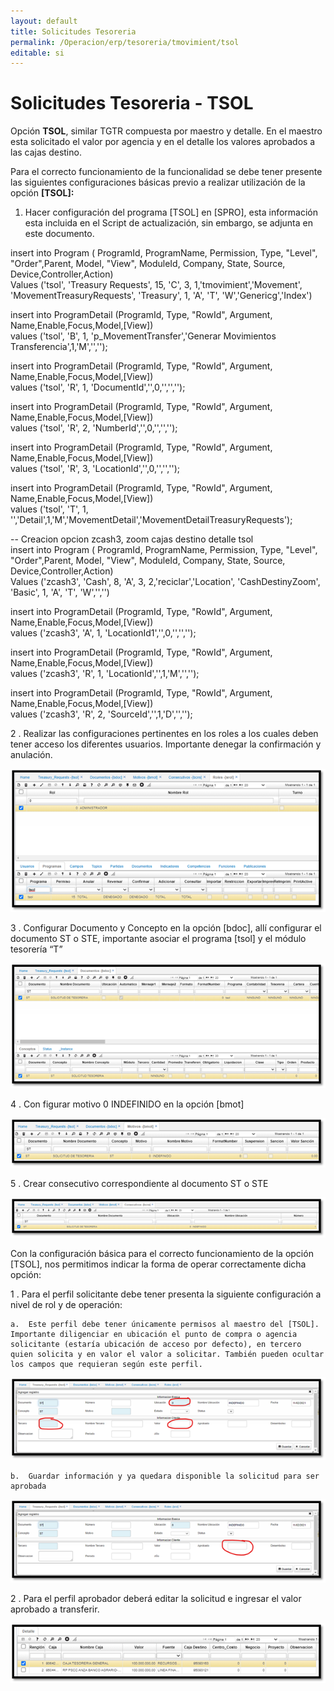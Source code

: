 ```yaml
---
layout: default
title: Solicitudes Tesoreria
permalink: /Operacion/erp/tesoreria/tmovimient/tsol
editable: si
---
```


# Solicitudes Tesoreria - TSOL  

Opción **TSOL**, similar TGTR compuesta por maestro y detalle. En el maestro esta solicitado el valor por agencia y en el detalle los valores aprobados a las cajas destino.  

Para el correcto funcionamiento de la funcionalidad se debe tener presente las siguientes configuraciones básicas previo a realizar utilización de la opción **[TSOL]:**  

1.	Hacer configuración del programa [TSOL] en [SPRO], esta información esta incluida en el Script de actualización, sin embargo, se adjunta en este documento.  

insert into Program ( ProgramId, ProgramName, Permission, Type, "Level", "Order",Parent, Model, "View", ModuleId, Company, State, Source, Device,Controller,Action)  
Values ('tsol', 'Treasury Requests', 15, 'C', 3, 1,'tmovimient','Movement', 'MovementTreasuryRequests', 'Treasury', 1, 'A', 'T', 'W','Genericg','Index')  

insert into ProgramDetail (ProgramId, Type, "RowId", Argument, Name,Enable,Focus,Model,[View])  
values ('tsol', 'B', 1, 'p_MovementTransfer','Generar Movimientos Transferencia',1,'M','','');  

insert into ProgramDetail (ProgramId, Type, "RowId", Argument, Name,Enable,Focus,Model,[View])  
values ('tsol', 'R', 1, 'DocumentId','',0,'','','');  

insert into ProgramDetail (ProgramId, Type, "RowId", Argument, Name,Enable,Focus,Model,[View])  
values ('tsol', 'R', 2, 'NumberId','',0,'','','');  

insert into ProgramDetail (ProgramId, Type, "RowId", Argument, Name,Enable,Focus,Model,[View])  
values ('tsol', 'R', 3, 'LocationId','',0,'','','');  

insert into ProgramDetail (ProgramId, Type, "RowId", Argument, Name,Enable,Focus,Model,[View])  
values ('tsol', 'T', 1, '','Detail',1,'M','MovementDetail','MovementDetailTreasuryRequests');  

-- Creacion opcion zcash3, zoom cajas destino detalle tsol   
insert into Program ( ProgramId, ProgramName, Permission, Type, "Level", "Order",Parent, Model, "View", ModuleId,       Company, State, Source, Device,Controller,Action)  
Values ('zcash3', 'Cash', 8, 'A', 3, 2,'reciclar','Location', 'CashDestinyZoom', 'Basic', 1, 'A', 'T', 'W','','')  

insert into ProgramDetail (ProgramId, Type, "RowId", Argument, Name,Enable,Focus,Model,[View])  
values ('zcash3', 'A', 1, 'LocationId1','',0,'','','');  

insert into ProgramDetail (ProgramId, Type, "RowId", Argument, Name,Enable,Focus,Model,[View])  
values ('zcash3', 'R', 1, 'LocationId','',1,'M','','');  

insert into ProgramDetail (ProgramId, Type, "RowId", Argument, Name,Enable,Focus,Model,[View])  
values ('zcash3', 'R', 2, 'SourceId','',1,'D','','');  

2 . Realizar las configuraciones pertinentes en los roles a los cuales deben tener acceso los diferentes usuarios.  Importante denegar la confirmación y anulación.  

![](srol1.png)  

3 .  Configurar Documento y Concepto en la opción [bdoc], allí configurar el documento ST o STE, importante asociar el programa [tsol] y el módulo tesorería “T”  

![](bdoc1.png)  

4 .	Con figurar motivo 0 INDEFINIDO  en la opción [bmot]  

![](bmot1.png)  

5 .	Crear consecutivo correspondiente al documento ST o STE  

![](bcns1.png)  

Con la configuración básica para el correcto funcionamiento de la opción [TSOL], nos permitimos indicar la forma de operar correctamente dicha opción:  

1 .	Para el perfil solicitante debe tener presenta la siguiente configuración a nivel de rol y de operación:  

	a.	Este perfil debe tener únicamente permisos al maestro del [TSOL].  Importante diligenciar en ubicación el punto de compra o agencia solicitante (estaría ubicación de acceso por defecto), en tercero quien solicita y en valor el valor a solicitar. También pueden ocultar los campos que requieran según este perfil.  
    
![](tsol1.png)  

	b.	Guardar información y ya quedara disponible la solicitud para ser aprobada  

![](tsol2.png)  

2 .	Para el perfil aprobador deberá editar la solicitud e ingresar el valor aprobado a transferir.  

![](tsol3.png)  








































